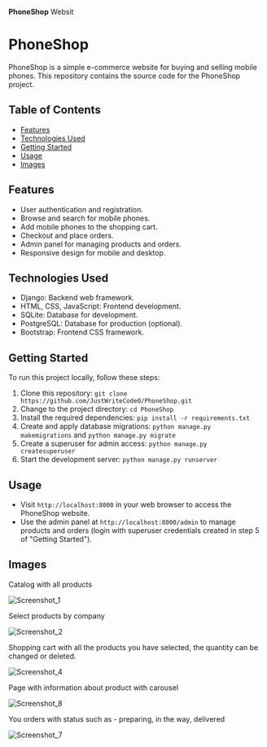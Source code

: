 **PhoneShop**
Websit

# PhoneShop

PhoneShop is a simple e-commerce website for buying and selling mobile phones. This repository contains the source code for the PhoneShop project.

## Table of Contents
- [Features](#features)
- [Technologies Used](#technologies-used)
- [Getting Started](#getting-started)
- [Usage](#usage)
- [Images](#images)

## Features

- User authentication and registration.
- Browse and search for mobile phones.
- Add mobile phones to the shopping cart.
- Checkout and place orders.
- Admin panel for managing products and orders.
- Responsive design for mobile and desktop.

## Technologies Used

- Django: Backend web framework.
- HTML, CSS, JavaScript: Frontend development.
- SQLite: Database for development.
- PostgreSQL: Database for production (optional).
- Bootstrap: Frontend CSS framework.

## Getting Started

To run this project locally, follow these steps:

1. Clone this repository: `git clone https://github.com/JustWriteCode0/PhoneShop.git`
2. Change to the project directory: `cd PhoneShop`
3. Install the required dependencies: `pip install -r requirements.txt`
4. Create and apply database migrations: `python manage.py makemigrations` and `python manage.py migrate`
5. Create a superuser for admin access: `python manage.py createsuperuser`
6. Start the development server: `python manage.py runserver`

## Usage

- Visit `http://localhost:8000` in your web browser to access the PhoneShop website.
- Use the admin panel at `http://localhost:8000/admin` to manage products and orders (login with superuser credentials created in step 5 of "Getting Started").

## Images
Catalog with all products

![Screenshot_1](https://github.com/JustWriteCode0/PhoneShop/assets/111213562/8f95b9ee-97e8-4b15-983f-feec1c4202f6)

Select products by company

![Screenshot_2](https://github.com/JustWriteCode0/PhoneShop/assets/111213562/6a69d522-a63c-4b65-8d71-bcde56d7ebd3)

Shopping cart with all the products you have selected, the quantity can be changed or deleted.

![Screenshot_4](https://github.com/JustWriteCode0/PhoneShop/assets/111213562/bce1bf2d-631c-4929-ba7e-267e5a0fec94)

Page with information about product with carousel

![Screenshot_8](https://github.com/JustWriteCode0/PhoneShop/assets/111213562/6ca05904-9e33-4bef-ab83-13858cbffee9)

You orders with status such as - preparing, in the way, delivered

![Screenshot_7](https://github.com/JustWriteCode0/PhoneShop/assets/111213562/c3f95ef8-0141-4a70-945c-5a2c788be6db)


